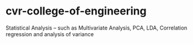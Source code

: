 # cvr-college-of-engineering
Statistical Analysis – such as Multivariate Analysis, PCA, LDA, Correlation regression and analysis of variance
